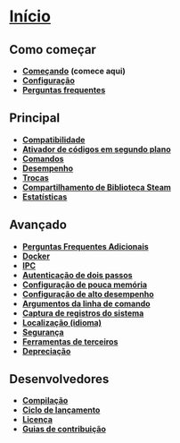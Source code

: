 # **[Início](https://github.com/JustArchi/ArchiSteamFarm/wiki/Home-pt-BR)**

## Como começar

* **[Começando](https://github.com/JustArchi/ArchiSteamFarm/wiki/Setting-up)** **(comece aqui)**
* **[Configuração](https://github.com/JustArchi/ArchiSteamFarm/wiki/Configuration-pt-BR)**
* **[Perguntas frequentes](https://github.com/JustArchi/ArchiSteamFarm/wiki/FAQ)**

## Principal

* **[Compatibilidade](https://github.com/JustArchi/ArchiSteamFarm/wiki/Compatibility-pt-BR)**
* **[Ativador de códigos em segundo plano](https://github.com/JustArchi/ArchiSteamFarm/wiki/Background-games-redeemer-pt-BR)**
* **[Comandos](https://github.com/JustArchi/ArchiSteamFarm/wiki/Commands-pt-BR)**
* **[Desempenho](https://github.com/JustArchi/ArchiSteamFarm/wiki/Performance)**
* **[Trocas](https://github.com/JustArchi/ArchiSteamFarm/wiki/Trading-pt-BR)**
* **[Compartilhamento de Biblioteca Steam](https://github.com/JustArchi/ArchiSteamFarm/wiki/Steam-Family-Sharing)**
* **[Estatísticas](https://github.com/JustArchi/ArchiSteamFarm/wiki/Statistics)**

## Avançado

* **[Perguntas Frequentes Adicionais](https://github.com/JustArchi/ArchiSteamFarm/wiki/Extended-FAQ)**
* **[Docker](https://github.com/JustArchi/ArchiSteamFarm/wiki/Docker)**
* **[IPC](https://github.com/JustArchi/ArchiSteamFarm/wiki/IPC)**
* **[Autenticação de dois passos](https://github.com/JustArchi/ArchiSteamFarm/wiki/Two-factor-authentication-pt-BR)**
* **[Configuração de pouca memória](https://github.com/JustArchi/ArchiSteamFarm/wiki/Low-memory-setup)**
* **[Configuração de alto desempenho](https://github.com/JustArchi/ArchiSteamFarm/wiki/High-performance-setup)**
* **[Argumentos da linha de comando](https://github.com/JustArchi/ArchiSteamFarm/wiki/Command-line-arguments-pt-BR)**
* **[Captura de registros do sistema](https://github.com/JustArchi/ArchiSteamFarm/wiki/Logging)**
* **[Localização (idioma)](https://github.com/JustArchi/ArchiSteamFarm/wiki/Localization)**
* **[Segurança](https://github.com/JustArchi/ArchiSteamFarm/wiki/Security)**
* **[Ferramentas de terceiros](https://github.com/JustArchi/ArchiSteamFarm/wiki/Third-party-tools-pt-BR)**
* **[Depreciação](https://github.com/JustArchi/ArchiSteamFarm/wiki/Deprecation)**

## Desenvolvedores

* **[Compilação](https://github.com/JustArchi/ArchiSteamFarm/wiki/Compilation-pt-BR)**
* **[Ciclo de lançamento](https://github.com/JustArchi/ArchiSteamFarm/wiki/Release-cycle)**
* **[Licença](https://github.com/JustArchi/ArchiSteamFarm/wiki/License)**
* **[Guias de contribuição](https://github.com/JustArchi/ArchiSteamFarm/blob/master/.github/CONTRIBUTING.md)**